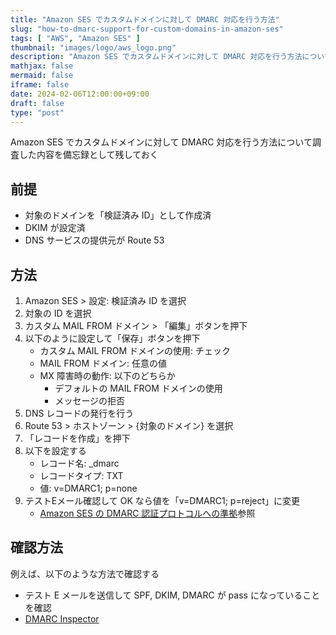 ```yaml
---
title: "Amazon SES でカスタムドメインに対して DMARC 対応を行う方法"
slug: "how-to-dmarc-support-for-custom-domains-in-amazon-ses"
tags: [ "AWS", "Amazon SES" ]
thumbnail: "images/logo/aws_logo.png"
description: "Amazon SES でカスタムドメインに対して DMARC 対応を行う方法について調査した内容を備忘録として残しておく"
mathjax: false
mermaid: false
iframe: false
date: 2024-02-06T12:00:00+09:00
draft: false
type: "post"
---
```


Amazon SES でカスタムドメインに対して DMARC 対応を行う方法について調査した内容を備忘録として残しておく

## 前提

* 対象のドメインを「検証済み ID」として作成済
* DKIM が設定済
* DNS サービスの提供元が Route 53

## 方法

1. Amazon SES > 設定: 検証済み ID を選択
2. 対象の ID を選択
3. カスタム MAIL FROM ドメイン > 「編集」ボタンを押下
4. 以下のように設定して「保存」ボタンを押下
   * カスタム MAIL FROM ドメインの使用: チェック
   * MAIL FROM ドメイン: 任意の値
   * MX 障害時の動作: 以下のどちらか
     * デフォルトの MAIL FROM ドメインの使用
     * メッセージの拒否
5. DNS レコードの発行を行う
6. Route 53 > ホストゾーン > {対象のドメイン} を選択
7. 「レコードを作成」を押下
8. 以下を設定する
   * レコード名: _dmarc
   * レコードタイプ: TXT
   * 値: v=DMARC1; p=none
9. テストEメール確認して OK なら値を「v=DMARC1; p=reject」に変更
   * [Amazon SES の DMARC 認証プロトコルへの準拠](https://docs.aws.amazon.com/ja_jp/ses/latest/dg/send-email-authentication-dmarc.html)参照

## 確認方法

例えば、以下のような方法で確認する

* テスト E メールを送信して SPF, DKIM, DMARC が pass になっていることを確認
* [DMARC Inspector](https://dmarcian.com/dmarc-inspector/)
